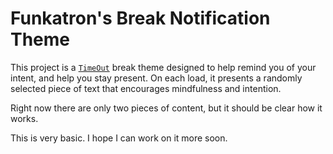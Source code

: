 # Funkatron's Break Notification Theme

This project is a [`TimeOut`](https://www.dejal.com/timeout/) break theme designed to help remind you of your intent, and help you stay present. On each load, it presents a randomly selected piece of text that encourages mindfulness and intention.

Right now there are only two pieces of content, but it should be clear how it works.



This is very basic. I hope I can work on it more soon.
